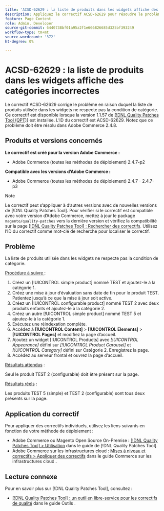 ```yaml
---
title: 'ACSD-62629 : la liste de produits dans les widgets affiche des catégories incorrectes'
description: Appliquez le correctif ACSD-62629 pour résoudre le problème d’Adobe Commerce en raison duquel une liste de produits utilisée dans des widgets ne respecte pas la condition de catégorie.
feature: Page Content
role: Admin, Developer
source-git-commit: 6440738bf01a95a2f1e666826685d325bf393249
workflow-type: tm+mt
source-wordcount: '372'
ht-degree: 0%

---
```



# ACSD-62629 : la liste de produits dans les widgets affiche des catégories incorrectes

Le correctif ACSD-62629 corrige le problème en raison duquel la liste de produits utilisée dans les widgets ne respecte pas la condition de catégorie. Ce correctif est disponible lorsque la version 1.1.57 de [[!DNL Quality Patches Tool (QPT)]](/help/tools/quality-patches-tool/quality-patches-tool-to-self-serve-quality-patches.md) est installée. L’ID du correctif est ACSD-62629. Notez que ce problème doit être résolu dans Adobe Commerce 2.4.8.

## Produits et versions concernés

**Le correctif est créé pour la version Adobe Commerce :**

* Adobe Commerce (toutes les méthodes de déploiement) 2.4.7-p2

**Compatible avec les versions d’Adobe Commerce :**

* Adobe Commerce (toutes les méthodes de déploiement) 2.4.7 - 2.4.7-p3

>[!NOTE]
>
>Le correctif peut s’appliquer à d’autres versions avec de nouvelles versions de [!DNL Quality Patches Tool]. Pour vérifier si le correctif est compatible avec votre version d’Adobe Commerce, mettez à jour le package `magento/quality-patches` vers la dernière version et vérifiez la compatibilité sur la page [[!DNL Quality Patches Tool] : Rechercher des correctifs](https://experienceleague.adobe.com/tools/commerce-quality-patches/index.html?lang=fr). Utilisez l’ID du correctif comme mot-clé de recherche pour localiser le correctif.

## Problème

La liste de produits utilisée dans les widgets ne respecte pas la condition de catégorie.

<u>Procédure à suivre </u> :

1. Créez un [!UICONTROL simple product] nommé TEST et ajoutez-le à la catégorie 1.
1. Créez une mise à jour d’évaluation sans date de fin pour le produit TEST. Patientez jusqu’à ce que la mise à jour soit active.
1. Créez un [!UICONTROL configurable product] nommé TEST 2 avec deux produits enfants et ajoutez-le à la catégorie 2.
1. Créez un autre [!UICONTROL simple product] nommé TEST 5 et ajoutez-le à la catégorie 1.
1. Exécutez une réindexation complète.
1. Accédez à **[!UICONTROL Content]** > **[!UICONTROL Elements]** > **[!UICONTROL Pages]** et modifiez la page d’accueil.
1. Ajoutez un widget [!UICONTROL Products] avec *[!UICONTROL Appearance]* défini sur *[!UICONTROL Product Carousel]* et *[!UICONTROL Category]* défini sur Catégorie 2. Enregistrez la page.
1. Accédez au serveur frontal et ouvrez la page d’accueil.

<u>Résultats attendus</u> :

Seul le produit TEST 2 (configurable) doit être présent sur la page.

<u>Résultats réels</u> :

Les produits TEST 5 (simple) et TEST 2 (configurable) sont tous deux présents sur la page.

## Application du correctif

Pour appliquer des correctifs individuels, utilisez les liens suivants en fonction de votre méthode de déploiement :

* Adobe Commerce ou Magento Open Source On-Premise : [[!DNL Quality Patches Tool] > Utilisation](/help/tools/quality-patches-tool/usage.md) dans le guide de [!DNL Quality Patches Tool].
* Adobe Commerce sur les infrastructures cloud : [Mises à niveau et correctifs > Appliquer des correctifs](https://experienceleague.adobe.com/docs/commerce-cloud-service/user-guide/develop/upgrade/apply-patches.html?lang=fr) dans le guide Commerce sur les infrastructures cloud .


## Lecture connexe

Pour en savoir plus sur [!DNL Quality Patches Tool], consultez :

* [[!DNL Quality Patches Tool] : un outil en libre-service pour les correctifs de qualité](/help/tools/quality-patches-tool/quality-patches-tool-to-self-serve-quality-patches.md) dans le guide Outils .
